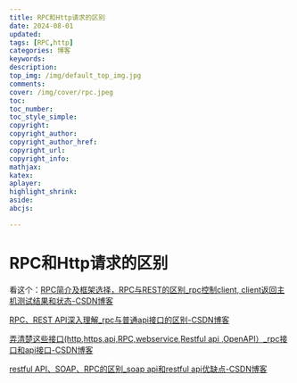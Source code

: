 ```yaml
---
title: RPC和Http请求的区别
date: 2024-08-01
updated:
tags: [RPC,http]
categories: 博客
keywords:
description:
top_img: /img/default_top_img.jpg
comments:
cover: /img/cover/rpc.jpeg
toc:
toc_number:
toc_style_simple:
copyright:
copyright_author:
copyright_author_href:
copyright_url:
copyright_info:
mathjax:
katex:
aplayer:
highlight_shrink:
aside:
abcjs:

---
```


# RPC和Http请求的区别

看这个：[RPC简介及框架选择，RPC与REST的区别_rpc控制client, client返回主机测试结果和状态-CSDN博客](https://blog.csdn.net/u013310119/article/details/102566051?ops_request_misc=%7B%22request%5Fid%22%3A%22172247792816800227491776%22%2C%22scm%22%3A%2220140713.130102334.pc%5Fall.%22%7D&request_id=172247792816800227491776&biz_id=0&utm_medium=distribute.pc_search_result.none-task-blog-2~all~first_rank_ecpm_v1~rank_v31_ecpm-15-102566051-null-null.142^v100^pc_search_result_base8&utm_term=rpc与普通api接口的区别&spm=1018.2226.3001.4187)

[RPC、REST API深入理解_rpc与普通api接口的区别-CSDN博客](https://blog.csdn.net/huojiao2006/article/details/82186389?ops_request_misc=%7B%22request%5Fid%22%3A%22172247792816800207041687%22%2C%22scm%22%3A%2220140713.130102334..%22%7D&request_id=172247792816800207041687&biz_id=0&utm_medium=distribute.pc_search_result.none-task-blog-2~all~sobaiduend~default-1-82186389-null-null.142^v100^pc_search_result_base8&utm_term=rpc与普通api接口的区别&spm=1018.2226.3001.4187)

[弄清楚这些接口(http,https,api,RPC,webservice,Restful api ,OpenAPI）_rpc接口和api接口-CSDN博客](https://blog.csdn.net/gzl0524/article/details/88226215?ops_request_misc=&request_id=&biz_id=102&utm_term=rpc与普通api接口的区别&utm_medium=distribute.pc_search_result.none-task-blog-2~all~sobaiduweb~default-1-88226215.142^v100^pc_search_result_base8&spm=1018.2226.3001.4187)

[restful API、SOAP、RPC的区别_soap api和restful api优缺点-CSDN博客](https://blog.csdn.net/qq_35813265/article/details/81945646?ops_request_misc=%7B%22request%5Fid%22%3A%22172247792816800227491776%22%2C%22scm%22%3A%2220140713.130102334.pc%5Fall.%22%7D&request_id=172247792816800227491776&biz_id=0&utm_medium=distribute.pc_search_result.none-task-blog-2~all~first_rank_ecpm_v1~rank_v31_ecpm-8-81945646-null-null.142^v100^pc_search_result_base8&utm_term=rpc与普通api接口的区别&spm=1018.2226.3001.4187)

